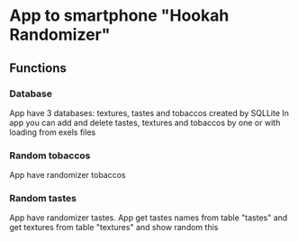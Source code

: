 # App to smartphone "Hookah Randomizer"

## Functions

### Database
App have 3 databases: textures, tastes and tobaccos created by SQLLite
In app you can add and delete tastes, textures and tobaccos by one or with loading
from exels files

### Random tobaccos
App have randomizer tobaccos

### Random tastes
App have randomizer tastes.
App get tastes names from table "tastes" and get textures from table "textures"
and show random this
